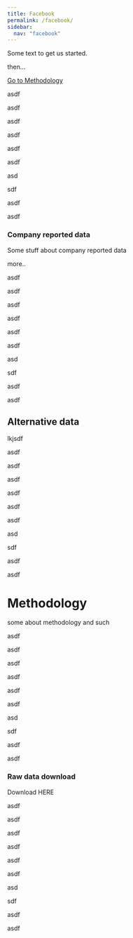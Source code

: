 ```yaml
---
title: Facebook
permalink: /facebook/
sidebar:
  nav: "facebook"
--- 
```


Some text to get us started.

then...

[Go to Methodology](#Methodology)

asdf

asdf

asdf

asdf

asdf

asdf

asd

sdf

asdf

asdf


### Company reported data ###

Some stuff about company reported data

more..


asdf

asdf

asdf

asdf

asdf

asdf

asd

sdf

asdf

asdf


## Alternative data ##

lkjsdf


asdf

asdf

asdf

asdf

asdf

asdf

asd

sdf

asdf

asdf

# Methodology #
some about methodology and such


asdf

asdf

asdf

asdf

asdf

asdf

asd

sdf

asdf

asdf

### Raw data download ###
Download HERE


asdf

asdf

asdf

asdf

asdf

asdf

asd

sdf

asdf

asdf
